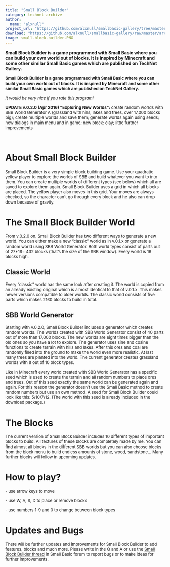 ```yaml
---
title: "Small Block Builder"
category: technet-archive
author:
  name: "alxnull"
project_url: "https://github.com/alxnull/smallbasic-gallery/tree/master/archive/Small_Block_Builder"
download: "https://github.com/alxnull/smallbasic-gallery/raw/master/archive/Small_Block_Builder/Small Block Builder 0.2.0.zip"
image: small-block-builder.PNG
---
```


<b>Small Block Builder is a game programmed with Small Basic where you can build your own world out of blocks. It is inspired by Minecraft and some other similar Small Basic games which are published on TechNet Gallery.</b>

<DIV id=longDesc>
<P><SPAN style="FONT-SIZE: small"><STRONG>Small Block Builder is a game programmed with Small Basic where you can build your own world out of blocks. It is inspired by Minecraft and some other similar Small Basic games which are published on TechNet Gallery.</STRONG></SPAN></P>
<P><SPAN style="FONT-SIZE: small"><SPAN style="FONT-SIZE: small"><EM>It would be very nice if you rate this program!</EM></SPAN></SPAN></P>
<P><SPAN style="FONT-SIZE: small"><SPAN style="FONT-SIZE: small"><STRONG>UPDATE v.0.2.0 (Apr 2016) "Exploring New Worlds": </STRONG>create random worlds with SBB World Generator A (grassland with hills, lakes and trees, over 17,000 blocks big); create multiple worlds and save them; generate worlds again using seeds; new dialogs in main menu and in game; new block: clay; little further improvements<EM><BR></EM></SPAN></SPAN></P>
<P>&nbsp;</P>
<H1>About Small Block Builder</H1>
<P><SPAN style="FONT-SIZE: small">Small Block Builder is a very simple block building game. Use your quadratic yellow player to explore the worlds of SBB and build whatever you want to into them. You can create multiple worlds of different types (see below) which all are saved to explore them again. Small Block Builder uses a grid in which all blocks are placed. The yellow player also moves in this grid. Your moves are always checked, so the character can't go through every block and he also can drop down because of gravity.</SPAN></P>
<P><SPAN style="FONT-SIZE: small">
<H1><STRONG>The Small Block Builder World</STRONG><STRONG>&nbsp;</STRONG></H1>
<P><SPAN style="FONT-SIZE: small">From v.0.2.0 on, Small Block Builder has two different ways to generate a new world. You can either make a new “classic” world as in v.0.1.x or generate a random world using SBB World Generator. Both world types consist of parts out of 27*16= 432 blocks (that’s the size of the SBB window). Every world is 16 blocks high.</SPAN></P>
<H2><STRONG>Classic World</STRONG></H2>
<P><SPAN style="FONT-SIZE: small">Every “classic” world has the same look after creating it. The world is copied from an already existing original which is almost identical to that of v.0.1.x. This makes newer versions compatible to older worlds. The classic world consists of five parts which makes 2160 blocks to build in total.</SPAN></P>
<H2><STRONG>SBB World Generator</STRONG></H2>
<P><SPAN style="FONT-SIZE: small">Starting with v.0.2.0, Small Block Builder includes a generator which creates random worlds. The worlds created with SBB World Generator consist of 40 parts out of more than 17,000 blocks. The new worlds are eight times bigger than the old ones so you have a lot to explore. The generator uses sine and cosine functions to create terrain with hills and lakes. After this ores and coal are randomly filled into the ground to make the world even more realistic. At last many trees are planted into the world. The current generator creates grassland worlds with 8 out of 10 block types.</SPAN></P>
<P><SPAN style="FONT-SIZE: small">Like in Minecraft every world created with SBB World Generator has a specific seed which is used to create the terrain and all random numbers to place ores and trees. Out of this seed exactly the same world can be generated again and again. For this reason the generator doesn’t use the Small Basic method to create random numbers but use an own method. A seed for Small Block Builder could look like this: 5/10/7/12. (The world with this seed is already included in the download package.)<BR></SPAN></P>
<P>
<H1><STRONG>The Blocks</STRONG><STRONG>&nbsp;</STRONG></H1>
<P><SPAN style="FONT-SIZE: small">The current version of Small Block Builder includes 10 different types of important blocks to build. All textures of these blocks are completely made by me. You can find almost all blocks in the different SBB worlds but you can also choose blocks from the block menu to build endless amounts of stone, wood, sandstone… Many further blocks will follow in upcoming updates.</SPAN></P>
<H1>How to play?</H1>
<P><SPAN style="FONT-SIZE: small">- use arrow keys to move</SPAN></P>
<P><SPAN style="FONT-SIZE: small">- use W, A, S, D to place or remove blocks</SPAN></P>
<P><SPAN style="FONT-SIZE: small">- use numbers 1-9 and 0 to change between block types</SPAN></P>
<H1>Updates and Bugs</H1>
<P><SPAN style="FONT-SIZE: small">There will be further updates and improvements for Small Block Builder to add features, blocks and much more. Please write in the Q and A or use the <A href="https://social.msdn.microsoft.com/Forums/en-US/e561bc57-ab79-416e-a85f-faca8c86a8cc/small-block-builder?forum=smallbasic">Small Block Builder thread</A> in Small Basic forum to report bugs or to make ideas for further improvements.</SPAN></P>
<P><SPAN style="FONT-SIZE: small">&nbsp;</SPAN></P></DIV>
